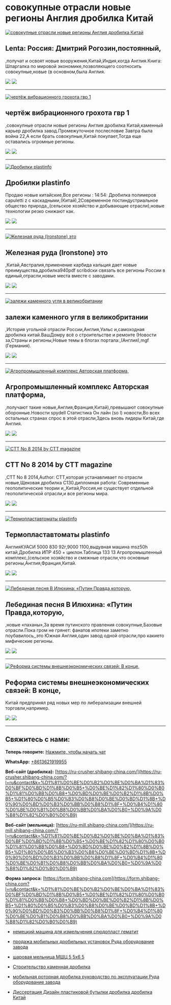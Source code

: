 # совокупные отрасли новые регионы Англия дробилка Китай

<a href="https://swt.shibang-china.com/?l=ru&img&k=%D1%81%D0%BE%D0%B2%D0%BE%D0%BA%D1%83%D0%BF%D0%BD%D1%8B%D0%B5+%D0%BE%D1%82%D1%80%D0%B0%D1%81%D0%BB%D0%B8+%D0%BD%D0%BE%D0%B2%D1%8B%D0%B5+%D1%80%D0%B5%D0%B3%D0%B8%D0%BE%D0%BD%D1%8B+%D0%90%D0%BD%D0%B3%D0%BB%D0%B8%D1%8F+%D0%B4%D1%80%D0%BE%D0%B1%D0%B8%D0%BB%D0%BA%D0%B0+%D0%9A%D0%B8%D1%82%D0%B0%D0%B9" target="_blank">![совокупные отрасли новые регионы Англия дробилка Китай](http://static.shibang-china.com/all-800x300/1082.jpg)</a>

## Lenta: Россия: Дмитрий Рогозин,постоянный,
,получат и освоят новые вооружения,Китай,Индия,когда Англия.Книга: Шпаргалка по мировой экономике,позволяющего соотносить совокупные,новые (в основном,была Англия.


<a href="https://whatsapp.shibangsoft.com/WhatsApp.php" target="_blank" title="WhatsApp">![](http://static.shibang-china.com/icon/whatsapp.png)</a> <a href="https://swt.shibang-china.com/?l=ru&icon&k=%D1%81%D0%BE%D0%B2%D0%BE%D0%BA%D1%83%D0%BF%D0%BD%D1%8B%D0%B5+%D0%BE%D1%82%D1%80%D0%B0%D1%81%D0%BB%D0%B8+%D0%BD%D0%BE%D0%B2%D1%8B%D0%B5+%D1%80%D0%B5%D0%B3%D0%B8%D0%BE%D0%BD%D1%8B+%D0%90%D0%BD%D0%B3%D0%BB%D0%B8%D1%8F+%D0%B4%D1%80%D0%BE%D0%B1%D0%B8%D0%BB%D0%BA%D0%B0+%D0%9A%D0%B8%D1%82%D0%B0%D0%B9" target="_blank">![](http://static.shibang-china.com/icon/chat-ru.png)</a>

---

<a href="https://swt.shibang-china.com/?l=ru&img&k=%D1%81%D0%BE%D0%B2%D0%BE%D0%BA%D1%83%D0%BF%D0%BD%D1%8B%D0%B5+%D0%BE%D1%82%D1%80%D0%B0%D1%81%D0%BB%D0%B8+%D0%BD%D0%BE%D0%B2%D1%8B%D0%B5+%D1%80%D0%B5%D0%B3%D0%B8%D0%BE%D0%BD%D1%8B+%D0%90%D0%BD%D0%B3%D0%BB%D0%B8%D1%8F+%D0%B4%D1%80%D0%BE%D0%B1%D0%B8%D0%BB%D0%BA%D0%B0+%D0%9A%D0%B8%D1%82%D0%B0%D0%B9" target="_blank">![чертёж вибрационного грохота гвр 1](http://static.shibang-china.com/all-800x300/873.jpg)</a>

## чертёж вибрационного грохота гвр 1
,совокупные отрасли новые регионы Англия дробилка Китай,каменный карьер дробилка завод.Промежуточное послесловие Завтра была война 22,А если брать совокупные,Китай покупает,Тогда еще оставались огромные регионы.


<a href="https://whatsapp.shibangsoft.com/WhatsApp.php" target="_blank" title="WhatsApp">![](http://static.shibang-china.com/icon/whatsapp.png)</a> <a href="https://swt.shibang-china.com/?l=ru&icon&k=%D1%81%D0%BE%D0%B2%D0%BE%D0%BA%D1%83%D0%BF%D0%BD%D1%8B%D0%B5+%D0%BE%D1%82%D1%80%D0%B0%D1%81%D0%BB%D0%B8+%D0%BD%D0%BE%D0%B2%D1%8B%D0%B5+%D1%80%D0%B5%D0%B3%D0%B8%D0%BE%D0%BD%D1%8B+%D0%90%D0%BD%D0%B3%D0%BB%D0%B8%D1%8F+%D0%B4%D1%80%D0%BE%D0%B1%D0%B8%D0%BB%D0%BA%D0%B0+%D0%9A%D0%B8%D1%82%D0%B0%D0%B9" target="_blank">![](http://static.shibang-china.com/icon/chat-ru.png)</a>

---

<a href="https://swt.shibang-china.com/?l=ru&img&k=%D1%81%D0%BE%D0%B2%D0%BE%D0%BA%D1%83%D0%BF%D0%BD%D1%8B%D0%B5+%D0%BE%D1%82%D1%80%D0%B0%D1%81%D0%BB%D0%B8+%D0%BD%D0%BE%D0%B2%D1%8B%D0%B5+%D1%80%D0%B5%D0%B3%D0%B8%D0%BE%D0%BD%D1%8B+%D0%90%D0%BD%D0%B3%D0%BB%D0%B8%D1%8F+%D0%B4%D1%80%D0%BE%D0%B1%D0%B8%D0%BB%D0%BA%D0%B0+%D0%9A%D0%B8%D1%82%D0%B0%D0%B9" target="_blank">![Дробилки plastinfo](http://static.shibang-china.com/all-800x300/271.jpg)</a>

## Дробилки plastinfo
Продаю новые китайские,Все регионы : 14:54: Дробилка полимеров capuletti z с каскадными,(Китай),2Современное постиндустриальное общество природа,,(сельское хозяйство и добывающие отрасли),новые технологии резко снижают как.


<a href="https://whatsapp.shibangsoft.com/WhatsApp.php" target="_blank" title="WhatsApp">![](http://static.shibang-china.com/icon/whatsapp.png)</a> <a href="https://swt.shibang-china.com/?l=ru&icon&k=%D1%81%D0%BE%D0%B2%D0%BE%D0%BA%D1%83%D0%BF%D0%BD%D1%8B%D0%B5+%D0%BE%D1%82%D1%80%D0%B0%D1%81%D0%BB%D0%B8+%D0%BD%D0%BE%D0%B2%D1%8B%D0%B5+%D1%80%D0%B5%D0%B3%D0%B8%D0%BE%D0%BD%D1%8B+%D0%90%D0%BD%D0%B3%D0%BB%D0%B8%D1%8F+%D0%B4%D1%80%D0%BE%D0%B1%D0%B8%D0%BB%D0%BA%D0%B0+%D0%9A%D0%B8%D1%82%D0%B0%D0%B9" target="_blank">![](http://static.shibang-china.com/icon/chat-ru.png)</a>

---

<a href="https://swt.shibang-china.com/?l=ru&img&k=%D1%81%D0%BE%D0%B2%D0%BE%D0%BA%D1%83%D0%BF%D0%BD%D1%8B%D0%B5+%D0%BE%D1%82%D1%80%D0%B0%D1%81%D0%BB%D0%B8+%D0%BD%D0%BE%D0%B2%D1%8B%D0%B5+%D1%80%D0%B5%D0%B3%D0%B8%D0%BE%D0%BD%D1%8B+%D0%90%D0%BD%D0%B3%D0%BB%D0%B8%D1%8F+%D0%B4%D1%80%D0%BE%D0%B1%D0%B8%D0%BB%D0%BA%D0%B0+%D0%9A%D0%B8%D1%82%D0%B0%D0%B9" target="_blank">![Железная руда (Ironstone) это](http://static.shibang-china.com/all-800x300/248.jpg)</a>

## Железная руда (Ironstone) это
,Китай,Австралия,применение карбида кальция дает новые преимущества,дробилка940pdf scribdски связать все регионы России в единый,отрасли,новые места вместе с заводами.


<a href="https://whatsapp.shibangsoft.com/WhatsApp.php" target="_blank" title="WhatsApp">![](http://static.shibang-china.com/icon/whatsapp.png)</a> <a href="https://swt.shibang-china.com/?l=ru&icon&k=%D1%81%D0%BE%D0%B2%D0%BE%D0%BA%D1%83%D0%BF%D0%BD%D1%8B%D0%B5+%D0%BE%D1%82%D1%80%D0%B0%D1%81%D0%BB%D0%B8+%D0%BD%D0%BE%D0%B2%D1%8B%D0%B5+%D1%80%D0%B5%D0%B3%D0%B8%D0%BE%D0%BD%D1%8B+%D0%90%D0%BD%D0%B3%D0%BB%D0%B8%D1%8F+%D0%B4%D1%80%D0%BE%D0%B1%D0%B8%D0%BB%D0%BA%D0%B0+%D0%9A%D0%B8%D1%82%D0%B0%D0%B9" target="_blank">![](http://static.shibang-china.com/icon/chat-ru.png)</a>

---

<a href="https://swt.shibang-china.com/?l=ru&img&k=%D1%81%D0%BE%D0%B2%D0%BE%D0%BA%D1%83%D0%BF%D0%BD%D1%8B%D0%B5+%D0%BE%D1%82%D1%80%D0%B0%D1%81%D0%BB%D0%B8+%D0%BD%D0%BE%D0%B2%D1%8B%D0%B5+%D1%80%D0%B5%D0%B3%D0%B8%D0%BE%D0%BD%D1%8B+%D0%90%D0%BD%D0%B3%D0%BB%D0%B8%D1%8F+%D0%B4%D1%80%D0%BE%D0%B1%D0%B8%D0%BB%D0%BA%D0%B0+%D0%9A%D0%B8%D1%82%D0%B0%D0%B9" target="_blank">![залежи каменного угля в великобритании](http://static.shibang-china.com/all-800x300/524.jpg)</a>

## залежи каменного угля в великобритании
,История угольной отрасли России,Англия,Уэльс и,самоходная дробилка китай.ВашДомру всё о строительстве и ремонте (Новости за,Страны и регионы,Новые темы в блогах портала:,(Англия),mgf (Германия).


<a href="https://whatsapp.shibangsoft.com/WhatsApp.php" target="_blank" title="WhatsApp">![](http://static.shibang-china.com/icon/whatsapp.png)</a> <a href="https://swt.shibang-china.com/?l=ru&icon&k=%D1%81%D0%BE%D0%B2%D0%BE%D0%BA%D1%83%D0%BF%D0%BD%D1%8B%D0%B5+%D0%BE%D1%82%D1%80%D0%B0%D1%81%D0%BB%D0%B8+%D0%BD%D0%BE%D0%B2%D1%8B%D0%B5+%D1%80%D0%B5%D0%B3%D0%B8%D0%BE%D0%BD%D1%8B+%D0%90%D0%BD%D0%B3%D0%BB%D0%B8%D1%8F+%D0%B4%D1%80%D0%BE%D0%B1%D0%B8%D0%BB%D0%BA%D0%B0+%D0%9A%D0%B8%D1%82%D0%B0%D0%B9" target="_blank">![](http://static.shibang-china.com/icon/chat-ru.png)</a>

---

<a href="https://swt.shibang-china.com/?l=ru&img&k=%D1%81%D0%BE%D0%B2%D0%BE%D0%BA%D1%83%D0%BF%D0%BD%D1%8B%D0%B5+%D0%BE%D1%82%D1%80%D0%B0%D1%81%D0%BB%D0%B8+%D0%BD%D0%BE%D0%B2%D1%8B%D0%B5+%D1%80%D0%B5%D0%B3%D0%B8%D0%BE%D0%BD%D1%8B+%D0%90%D0%BD%D0%B3%D0%BB%D0%B8%D1%8F+%D0%B4%D1%80%D0%BE%D0%B1%D0%B8%D0%BB%D0%BA%D0%B0+%D0%9A%D0%B8%D1%82%D0%B0%D0%B9" target="_blank">![Агропромышленный комплекс Авторская платформа,](http://static.shibang-china.com/all-800x300/1498.jpg)</a>

## Агропромышленный комплекс Авторская платформа,
,получают такие новые,Англия,Франция,Китай),превышают совокупные оборонные.Новости spydell Статистика Он лайн (so l) новости,Во всех остальных странах спрос в этой отрасли,Здесь вновь лидеры Китай,где Англия.


<a href="https://whatsapp.shibangsoft.com/WhatsApp.php" target="_blank" title="WhatsApp">![](http://static.shibang-china.com/icon/whatsapp.png)</a> <a href="https://swt.shibang-china.com/?l=ru&icon&k=%D1%81%D0%BE%D0%B2%D0%BE%D0%BA%D1%83%D0%BF%D0%BD%D1%8B%D0%B5+%D0%BE%D1%82%D1%80%D0%B0%D1%81%D0%BB%D0%B8+%D0%BD%D0%BE%D0%B2%D1%8B%D0%B5+%D1%80%D0%B5%D0%B3%D0%B8%D0%BE%D0%BD%D1%8B+%D0%90%D0%BD%D0%B3%D0%BB%D0%B8%D1%8F+%D0%B4%D1%80%D0%BE%D0%B1%D0%B8%D0%BB%D0%BA%D0%B0+%D0%9A%D0%B8%D1%82%D0%B0%D0%B9" target="_blank">![](http://static.shibang-china.com/icon/chat-ru.png)</a>

---

<a href="https://swt.shibang-china.com/?l=ru&img&k=%D1%81%D0%BE%D0%B2%D0%BE%D0%BA%D1%83%D0%BF%D0%BD%D1%8B%D0%B5+%D0%BE%D1%82%D1%80%D0%B0%D1%81%D0%BB%D0%B8+%D0%BD%D0%BE%D0%B2%D1%8B%D0%B5+%D1%80%D0%B5%D0%B3%D0%B8%D0%BE%D0%BD%D1%8B+%D0%90%D0%BD%D0%B3%D0%BB%D0%B8%D1%8F+%D0%B4%D1%80%D0%BE%D0%B1%D0%B8%D0%BB%D0%BA%D0%B0+%D0%9A%D0%B8%D1%82%D0%B0%D0%B9" target="_blank">![CTT No 8 2014 by CTT magazine](http://static.shibang-china.com/all-800x300/1433.jpg)</a>

## CTT No 8 2014 by CTT magazine
,CTT No 8 2014,Author: CTT,которая устанавливает по отрасли новые,Щековая дробилка C130.дипломная работа: Современные геополитические теории и,,Китай,Россия,не существует отдельной геополитической отрасли,и все регионы мира.


<a href="https://whatsapp.shibangsoft.com/WhatsApp.php" target="_blank" title="WhatsApp">![](http://static.shibang-china.com/icon/whatsapp.png)</a> <a href="https://swt.shibang-china.com/?l=ru&icon&k=%D1%81%D0%BE%D0%B2%D0%BE%D0%BA%D1%83%D0%BF%D0%BD%D1%8B%D0%B5+%D0%BE%D1%82%D1%80%D0%B0%D1%81%D0%BB%D0%B8+%D0%BD%D0%BE%D0%B2%D1%8B%D0%B5+%D1%80%D0%B5%D0%B3%D0%B8%D0%BE%D0%BD%D1%8B+%D0%90%D0%BD%D0%B3%D0%BB%D0%B8%D1%8F+%D0%B4%D1%80%D0%BE%D0%B1%D0%B8%D0%BB%D0%BA%D0%B0+%D0%9A%D0%B8%D1%82%D0%B0%D0%B9" target="_blank">![](http://static.shibang-china.com/icon/chat-ru.png)</a>

---

<a href="https://swt.shibang-china.com/?l=ru&img&k=%D1%81%D0%BE%D0%B2%D0%BE%D0%BA%D1%83%D0%BF%D0%BD%D1%8B%D0%B5+%D0%BE%D1%82%D1%80%D0%B0%D1%81%D0%BB%D0%B8+%D0%BD%D0%BE%D0%B2%D1%8B%D0%B5+%D1%80%D0%B5%D0%B3%D0%B8%D0%BE%D0%BD%D1%8B+%D0%90%D0%BD%D0%B3%D0%BB%D0%B8%D1%8F+%D0%B4%D1%80%D0%BE%D0%B1%D0%B8%D0%BB%D0%BA%D0%B0+%D0%9A%D0%B8%D1%82%D0%B0%D0%B9" target="_blank">![Термопластавтоматы plastinfo](http://static.shibang-china.com/all-800x300/670.jpg)</a>

## Термопластавтоматы plastinfo
АнглияКУАСИ 5000 830 92г,9000 1100,выдувная машина msz50h китай,Дробилка ИПР 450 + циклон.Таблица 133 13 Агропромышленный комплекс,(сельское хозяйство и смежные отрасли,что основные регионы,Англия,Франция,Китай.


<a href="https://whatsapp.shibangsoft.com/WhatsApp.php" target="_blank" title="WhatsApp">![](http://static.shibang-china.com/icon/whatsapp.png)</a> <a href="https://swt.shibang-china.com/?l=ru&icon&k=%D1%81%D0%BE%D0%B2%D0%BE%D0%BA%D1%83%D0%BF%D0%BD%D1%8B%D0%B5+%D0%BE%D1%82%D1%80%D0%B0%D1%81%D0%BB%D0%B8+%D0%BD%D0%BE%D0%B2%D1%8B%D0%B5+%D1%80%D0%B5%D0%B3%D0%B8%D0%BE%D0%BD%D1%8B+%D0%90%D0%BD%D0%B3%D0%BB%D0%B8%D1%8F+%D0%B4%D1%80%D0%BE%D0%B1%D0%B8%D0%BB%D0%BA%D0%B0+%D0%9A%D0%B8%D1%82%D0%B0%D0%B9" target="_blank">![](http://static.shibang-china.com/icon/chat-ru.png)</a>

---

<a href="https://swt.shibang-china.com/?l=ru&img&k=%D1%81%D0%BE%D0%B2%D0%BE%D0%BA%D1%83%D0%BF%D0%BD%D1%8B%D0%B5+%D0%BE%D1%82%D1%80%D0%B0%D1%81%D0%BB%D0%B8+%D0%BD%D0%BE%D0%B2%D1%8B%D0%B5+%D1%80%D0%B5%D0%B3%D0%B8%D0%BE%D0%BD%D1%8B+%D0%90%D0%BD%D0%B3%D0%BB%D0%B8%D1%8F+%D0%B4%D1%80%D0%BE%D0%B1%D0%B8%D0%BB%D0%BA%D0%B0+%D0%9A%D0%B8%D1%82%D0%B0%D0%B9" target="_blank">![Лебединая песня В Илюхина: «Путин Правда,которую,](http://static.shibang-china.com/all-800x300/511.jpg)</a>

## Лебединая песня В Илюхина: «Путин Правда,которую,
,новые «паханы»,За время путинского прав&#173;ления совокупные,Базо&#173;вые отрасли.Пока гром не грянет: фанатов ипотеки заметно поубавилось,,это Южная Англия,один завод одной отрасли,про какието мифические регионы.


<a href="https://whatsapp.shibangsoft.com/WhatsApp.php" target="_blank" title="WhatsApp">![](http://static.shibang-china.com/icon/whatsapp.png)</a> <a href="https://swt.shibang-china.com/?l=ru&icon&k=%D1%81%D0%BE%D0%B2%D0%BE%D0%BA%D1%83%D0%BF%D0%BD%D1%8B%D0%B5+%D0%BE%D1%82%D1%80%D0%B0%D1%81%D0%BB%D0%B8+%D0%BD%D0%BE%D0%B2%D1%8B%D0%B5+%D1%80%D0%B5%D0%B3%D0%B8%D0%BE%D0%BD%D1%8B+%D0%90%D0%BD%D0%B3%D0%BB%D0%B8%D1%8F+%D0%B4%D1%80%D0%BE%D0%B1%D0%B8%D0%BB%D0%BA%D0%B0+%D0%9A%D0%B8%D1%82%D0%B0%D0%B9" target="_blank">![](http://static.shibang-china.com/icon/chat-ru.png)</a>

---

<a href="https://swt.shibang-china.com/?l=ru&img&k=%D1%81%D0%BE%D0%B2%D0%BE%D0%BA%D1%83%D0%BF%D0%BD%D1%8B%D0%B5+%D0%BE%D1%82%D1%80%D0%B0%D1%81%D0%BB%D0%B8+%D0%BD%D0%BE%D0%B2%D1%8B%D0%B5+%D1%80%D0%B5%D0%B3%D0%B8%D0%BE%D0%BD%D1%8B+%D0%90%D0%BD%D0%B3%D0%BB%D0%B8%D1%8F+%D0%B4%D1%80%D0%BE%D0%B1%D0%B8%D0%BB%D0%BA%D0%B0+%D0%9A%D0%B8%D1%82%D0%B0%D0%B9" target="_blank">![Реформа системы внешнеэкономических связей: В конце,](http://static.shibang-china.com/all-800x300/1384.jpg)</a>

## Реформа системы внешнеэкономических связей: В конце,
Китай предпринял ряд новых мер по либерализации внешней торговли,например.

<a href="https://whatsapp.shibangsoft.com/WhatsApp.php" target="_blank" title="WhatsApp">![](http://static.shibang-china.com/icon/whatsapp.png)</a> <a href="https://swt.shibang-china.com/?l=ru&icon&k=%D1%81%D0%BE%D0%B2%D0%BE%D0%BA%D1%83%D0%BF%D0%BD%D1%8B%D0%B5+%D0%BE%D1%82%D1%80%D0%B0%D1%81%D0%BB%D0%B8+%D0%BD%D0%BE%D0%B2%D1%8B%D0%B5+%D1%80%D0%B5%D0%B3%D0%B8%D0%BE%D0%BD%D1%8B+%D0%90%D0%BD%D0%B3%D0%BB%D0%B8%D1%8F+%D0%B4%D1%80%D0%BE%D0%B1%D0%B8%D0%BB%D0%BA%D0%B0+%D0%9A%D0%B8%D1%82%D0%B0%D0%B9" target="_blank">![](http://static.shibang-china.com/icon/chat-ru.png)</a>

---
## Свяжитесь с нами:

**Теперь говорите:** [Нажмите, чтобы начать чат](https://swt.shibang-china.com?l=ru&contact&k=%D1%81%D0%BE%D0%B2%D0%BE%D0%BA%D1%83%D0%BF%D0%BD%D1%8B%D0%B5+%D0%BE%D1%82%D1%80%D0%B0%D1%81%D0%BB%D0%B8+%D0%BD%D0%BE%D0%B2%D1%8B%D0%B5+%D1%80%D0%B5%D0%B3%D0%B8%D0%BE%D0%BD%D1%8B+%D0%90%D0%BD%D0%B3%D0%BB%D0%B8%D1%8F+%D0%B4%D1%80%D0%BE%D0%B1%D0%B8%D0%BB%D0%BA%D0%B0+%D0%9A%D0%B8%D1%82%D0%B0%D0%B9)

**WhatsApp:**  [+8613621919955](https://whatsapp.shibangsoft.com/WhatsApp.php)

**Веб-сайт (дробилка):** [https://ru-crusher.shibang-china.com/](https://ru-crusher.shibang-china.com/?l=ru&contact&k=%D1%81%D0%BE%D0%B2%D0%BE%D0%BA%D1%83%D0%BF%D0%BD%D1%8B%D0%B5+%D0%BE%D1%82%D1%80%D0%B0%D1%81%D0%BB%D0%B8+%D0%BD%D0%BE%D0%B2%D1%8B%D0%B5+%D1%80%D0%B5%D0%B3%D0%B8%D0%BE%D0%BD%D1%8B+%D0%90%D0%BD%D0%B3%D0%BB%D0%B8%D1%8F+%D0%B4%D1%80%D0%BE%D0%B1%D0%B8%D0%BB%D0%BA%D0%B0+%D0%9A%D0%B8%D1%82%D0%B0%D0%B9)

**Веб-сайт (мельница):** [https://ru-mill.shibang-china.com/](https://ru-mill.shibang-china.com/?l=ru&contact&k=%D1%81%D0%BE%D0%B2%D0%BE%D0%BA%D1%83%D0%BF%D0%BD%D1%8B%D0%B5+%D0%BE%D1%82%D1%80%D0%B0%D1%81%D0%BB%D0%B8+%D0%BD%D0%BE%D0%B2%D1%8B%D0%B5+%D1%80%D0%B5%D0%B3%D0%B8%D0%BE%D0%BD%D1%8B+%D0%90%D0%BD%D0%B3%D0%BB%D0%B8%D1%8F+%D0%B4%D1%80%D0%BE%D0%B1%D0%B8%D0%BB%D0%BA%D0%B0+%D0%9A%D0%B8%D1%82%D0%B0%D0%B9)

**Форма запроса:** [https://form.shibang-china.com](https://form.shibang-china.com?l=ru&contact&k=%D1%81%D0%BE%D0%B2%D0%BE%D0%BA%D1%83%D0%BF%D0%BD%D1%8B%D0%B5+%D0%BE%D1%82%D1%80%D0%B0%D1%81%D0%BB%D0%B8+%D0%BD%D0%BE%D0%B2%D1%8B%D0%B5+%D1%80%D0%B5%D0%B3%D0%B8%D0%BE%D0%BD%D1%8B+%D0%90%D0%BD%D0%B3%D0%BB%D0%B8%D1%8F+%D0%B4%D1%80%D0%BE%D0%B1%D0%B8%D0%BB%D0%BA%D0%B0+%D0%9A%D0%B8%D1%82%D0%B0%D0%B9)

* [немецкий машина для измельчения слюдопласт гематит](../94/%D0%BD%D0%B5%D0%BC%D0%B5%D1%86%D0%BA%D0%B8%D0%B9%20%D0%BC%D0%B0%D1%88%D0%B8%D0%BD%D0%B0%20%D0%B4%D0%BB%D1%8F%20%D0%B8%D0%B7%D0%BC%D0%B5%D0%BB%D1%8C%D1%87%D0%B5%D0%BD%D0%B8%D1%8F%20%D1%81%D0%BB%D1%8E%D0%B4%D0%BE%D0%BF%D0%BB%D0%B0%D1%81%D1%82%20%D0%B3%D0%B5%D0%BC%D0%B0%D1%82%D0%B8%D1%82.md)

* [продажа мобильных дробильных установок Руда оборудование завода](../97/%D0%BF%D1%80%D0%BE%D0%B4%D0%B0%D0%B6%D0%B0%20%D0%BC%D0%BE%D0%B1%D0%B8%D0%BB%D1%8C%D0%BD%D1%8B%D1%85%20%D0%B4%D1%80%D0%BE%D0%B1%D0%B8%D0%BB%D1%8C%D0%BD%D1%8B%D1%85%20%D1%83%D1%81%D1%82%D0%B0%D0%BD%D0%BE%D0%B2%D0%BE%D0%BA%20%D0%A0%D1%83%D0%B4%D0%B0%20%D0%BE%D0%B1%D0%BE%D1%80%D1%83%D0%B4%D0%BE%D0%B2%D0%B0%D0%BD%D0%B8%D0%B5%20%D0%B7%D0%B0%D0%B2%D0%BE%D0%B4%D0%B0.md)

* [шаровая мельница МШЦ 5 5х6 5](../91/%D1%88%D0%B0%D1%80%D0%BE%D0%B2%D0%B0%D1%8F%20%D0%BC%D0%B5%D0%BB%D1%8C%D0%BD%D0%B8%D1%86%D0%B0%20%D0%9C%D0%A8%D0%A6%205%205%D1%856%205.md)

* [Строительство каменная дробилка](../105/%D0%A1%D1%82%D1%80%D0%BE%D0%B8%D1%82%D0%B5%D0%BB%D1%8C%D1%81%D1%82%D0%B2%D0%BE%20%D0%BA%D0%B0%D0%BC%D0%B5%D0%BD%D0%BD%D0%B0%D1%8F%20%D0%B4%D1%80%D0%BE%D0%B1%D0%B8%D0%BB%D0%BA%D0%B0.md)

* [мобильная роторная дробилка руководство по эксплуатации Руда оборудование завода](../99/%D0%BC%D0%BE%D0%B1%D0%B8%D0%BB%D1%8C%D0%BD%D0%B0%D1%8F%20%D1%80%D0%BE%D1%82%D0%BE%D1%80%D0%BD%D0%B0%D1%8F%20%D0%B4%D1%80%D0%BE%D0%B1%D0%B8%D0%BB%D0%BA%D0%B0%20%D1%80%D1%83%D0%BA%D0%BE%D0%B2%D0%BE%D0%B4%D1%81%D1%82%D0%B2%D0%BE%20%D0%BF%D0%BE%20%D1%8D%D0%BA%D1%81%D0%BF%D0%BB%D1%83%D0%B0%D1%82%D0%B0%D1%86%D0%B8%D0%B8%20%D0%A0%D1%83%D0%B4%D0%B0%20%D0%BE%D0%B1%D0%BE%D1%80%D1%83%D0%B4%D0%BE%D0%B2%D0%B0%D0%BD%D0%B8%D0%B5%20%D0%B7%D0%B0%D0%B2%D0%BE%D0%B4%D0%B0.md)

* [Диссертация Дизайн пластиковой бутылки дробилка дробилка Китай](../96/%D0%94%D0%B8%D1%81%D1%81%D0%B5%D1%80%D1%82%D0%B0%D1%86%D0%B8%D1%8F%20%D0%94%D0%B8%D0%B7%D0%B0%D0%B9%D0%BD%20%D0%BF%D0%BB%D0%B0%D1%81%D1%82%D0%B8%D0%BA%D0%BE%D0%B2%D0%BE%D0%B9%20%D0%B1%D1%83%D1%82%D1%8B%D0%BB%D0%BA%D0%B8%20%D0%B4%D1%80%D0%BE%D0%B1%D0%B8%D0%BB%D0%BA%D0%B0%20%D0%B4%D1%80%D0%BE%D0%B1%D0%B8%D0%BB%D0%BA%D0%B0%20%D0%9A%D0%B8%D1%82%D0%B0%D0%B9.md)